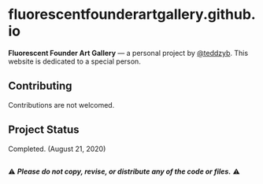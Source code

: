 # fluorescentfounderartgallery.github.io

**Fluorescent Founder Art Gallery** — a personal project by [@teddzyb](https://github.com/teddzyb). This website is dedicated to a special person.

## Contributing

Contributions are not welcomed.

## Project Status

Completed. (August 21, 2020)
##

:warning: ***Please do not copy, revise, or distribute any of the code or files.*** :warning:
